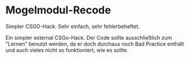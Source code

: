 # Mogelmodul-Recode
Simpler CSGO-Hack. Sehr einfach, sehr fehlerbehaftet. 

Ein simpler external CSGo-Hack.
Der Code sollte ausschließlich zum "Lernen" benutzt werden, da er doch durchaus noch Bad Practice enthält und auch vieles nicht so funktioniert, wie es sollte.
